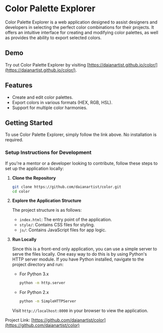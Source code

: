 # Color Palette Explorer

Color Palette Explorer is a web application designed to assist designers and developers in selecting the perfect color combinations for their projects. It offers an intuitive interface for creating and modifying color palettes, as well as provides the ability to export selected colors.

## Demo

Try out Color Palette Explorer by visiting [https://daianartist.github.io/color/](https://daianartist.github.io/color/).

## Features

- Create and edit color palettes.
- Export colors in various formats (HEX, RGB, HSL).
- Support for multiple color harmonies.

## Getting Started

To use Color Palette Explorer, simply follow the link above. No installation is required.
### Setup Instructions for Development

If you're a mentor or a developer looking to contribute, follow these steps to set up the application locally:

1. **Clone the Repository**

    ```sh
    git clone https://github.com/daianartist/color.git
    cd color
    ```

2. **Explore the Application Structure**

    The project structure is as follows:

    - `index.html`: The entry point of the application.
    - `style/`: Contains CSS files for styling.
    - `js/`: Contains JavaScript files for app logic.

3. **Run Locally**

    Since this is a front-end only application, you can use a simple server to serve the files locally. One easy way to do this is by using Python's HTTP server module. If you have Python installed, navigate to the project directory and run:

    - For Python 3.x

        ```sh
        python -m http.server
        ```

    - For Python 2.x

        ```sh
        python -m SimpleHTTPServer
        ```

    Visit `http://localhost:8000` in your browser to view the application.


Project Link: [https://github.com/daianartist/color](https://github.com/daianartist/color)
